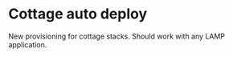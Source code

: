 Cottage auto deploy
===================

New provisioning for cottage stacks.  Should work with any LAMP application.


